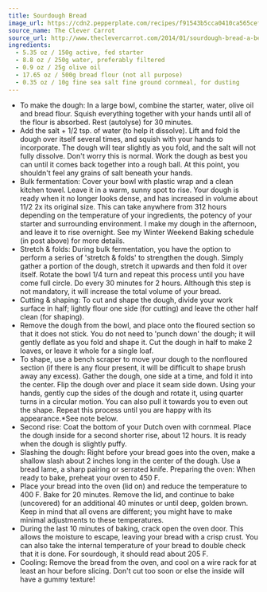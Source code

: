 ```yaml
---
title: Sourdough Bread
image_url: https://cdn2.pepperplate.com/recipes/f91543b5cca0410ca565cef037fb9955.jpg
source_name: The Clever Carrot
source_url: http://www.theclevercarrot.com/2014/01/sourdough-bread-a-beginners-guide/
ingredients:
  - 5.35 oz / 150g active, fed starter
  - 8.8 oz / 250g water, preferably filtered
  - 0.9 oz / 25g olive oil
  - 17.65 oz / 500g bread flour (not all purpose)
  - 0.35 oz / 10g fine sea salt fine ground cornmeal, for dusting
---
```


* To make the dough: In a large bowl, combine the starter, water, olive oil and bread flour. Squish everything together with your hands until all of the flour is absorbed. Rest (autolyse) for 30 minutes.
* Add the salt + 1/2 tsp. of water (to help it dissolve). Lift and fold the dough over itself several times, and squish with your hands to incorporate. The dough will tear slightly as you fold, and the salt will not fully dissolve. Don't worry­ this is normal. Work the dough as best you can until it comes back together into a rough ball. At this point, you shouldn't feel any grains of salt beneath your hands.
* Bulk fermentation: Cover your bowl with plastic wrap and a clean kitchen towel. Leave it in a warm, sunny spot to rise. Your dough is ready when it no longer looks dense, and has increased in volume about 11/2­ 2x its original size. This can take anywhere from 3­12 hours depending on the temperature of your ingredients, the potency of your starter and surrounding environment. I make my dough in the afternoon, and leave it to rise overnight. See my Winter Weekend Baking schedule (in post above) for more details.
* Stretch & folds: During bulk fermentation, you have the option to perform a series of 'stretch & folds' to strengthen the dough. Simply gather a portion of the dough, stretch it upwards and then fold it over itself. Rotate the bowl 1/4 turn and repeat this process until you have come full circle. Do every 30 minutes for 2 hours. Although this step is not mandatory, it will increase the total volume of your bread.
* Cutting & shaping: To cut and shape the dough, divide your work surface in half; lightly flour one side (for cutting) and leave the other half clean (for shaping).
* Remove the dough from the bowl, and place onto the floured section so that it does not stick. You do not need to 'punch down' the dough; it will gently deflate as you fold and shape it. Cut the dough in half to make 2 loaves, or leave it whole for a single loaf.
* To shape, use a bench scraper to move your dough to the non­floured section (if there is any flour present, it will be difficult to shape­ brush away any excess). Gather the dough, one side at a time, and fold it into the center. Flip the dough over and place it seam side down. Using your hands, gently cup the sides of the dough and rotate it, using quarter turns in a circular motion. You can also pull it towards you to even out the shape. Repeat this process until you are happy with its appearance.*See note below.
* Second rise: Coat the bottom of your Dutch oven with cornmeal. Place the dough inside for a second shorter rise, about 1­2 hours. It is ready when the dough is slightly puffy.
* Slashing the dough: Right before your bread goes into the oven, make a shallow slash about 2 inches long in the center of the dough. Use a bread lame, a sharp pairing or serrated knife. Preparing the oven: When ready to bake, preheat your oven to 450 F.
* Place your bread into the oven (lid on) and reduce the temperature to 400 F. Bake for 20 minutes. Remove the lid, and continue to bake (uncovered) for an additional 40 minutes or until deep, golden brown. Keep in mind that all ovens are different; you might have to make minimal adjustments to these temperatures.
* During the last 10 minutes of baking, crack open the oven door. This allows the moisture to escape, leaving your bread with a crisp crust. You can also take the internal temperature of your bread to double check that it is done. For sourdough, it should read about 205 F.
* Cooling: Remove the bread from the oven, and cool on a wire rack for at least an hour before slicing. Don't cut too soon or else the inside will have a gummy texture!
